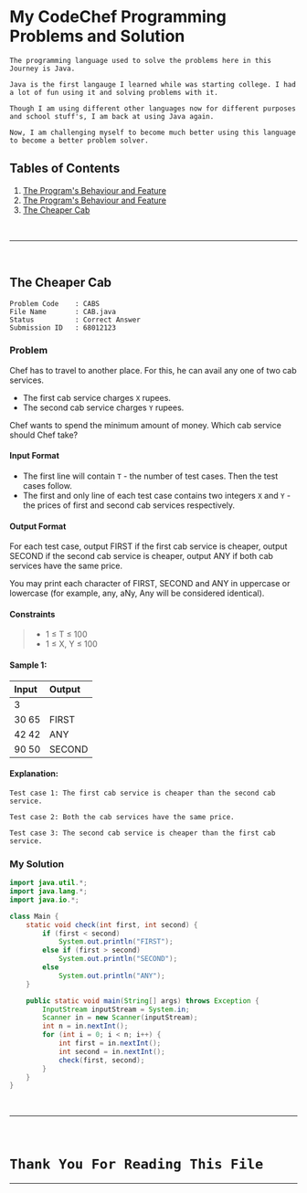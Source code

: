 # My CodeChef Programming Problems and Solution

```
The programming language used to solve the problems here in this Journey is Java.

Java is the first langauge I learned while was starting college. I had a lot of fun using it and solving problems with it.

Though I am using different other languages now for different purposes and school stuff's, I am back at using Java again.

Now, I am challenging myself to become much better using this language to become a better problem solver.
```

## Tables of Contents

1. [The Program's Behaviour and Feature](#the-programs-behaviour-and-features)
2. [The Program's Behaviour and Feature](#the-programs-behaviour-and-features)
3. [The Cheaper Cab](#the-cheaper-cab)

<br>

---

<br>

## The Cheaper Cab

```
Problem Code    : CABS
File Name       : CAB.java
Status          : Correct Answer
Submission ID   : 68012123
```

### Problem

Chef has to travel to another place. For this, he can avail any one of two cab services.

- The first cab service charges `X` rupees.
- The second cab service charges `Y` rupees.

Chef wants to spend the minimum amount of money. Which cab service should Chef take?

#### Input Format

- The first line will contain `T` - the number of test cases. Then the test cases follow.
- The first and only line of each test case contains two integers `X` and `Y` - the prices of first and second cab services respectively.

#### Output Format
For each test case, output FIRST if the first cab service is cheaper, output SECOND if the second cab service is cheaper, output ANY if both cab services have the same price.

You may print each character of FIRST, SECOND and ANY in uppercase or lowercase (for example, any, aNy, Any will be considered identical).

#### Constraints

>- 1 ≤ T ≤ 100
>- 1 ≤ X, Y ≤ 100 

#### Sample 1:

| Input     | Output  | 
| :---------| :------ |
| 3         |         |
| 30 65     | FIRST   |
| 42 42     | ANY     |
| 90 50     | SECOND  |


#### Explanation:

``` 
Test case 1: The first cab service is cheaper than the second cab service.

Test case 2: Both the cab services have the same price.

Test case 3: The second cab service is cheaper than the first cab service.
``` 

### My Solution
```Java
import java.util.*;
import java.lang.*;
import java.io.*;

class Main {
    static void check(int first, int second) {
        if (first < second)
            System.out.println("FIRST");
        else if (first > second)
            System.out.println("SECOND");
        else
            System.out.println("ANY");
    }

    public static void main(String[] args) throws Exception {
        InputStream inputStream = System.in;
        Scanner in = new Scanner(inputStream);
        int n = in.nextInt();
        for (int i = 0; i < n; i++) {
            int first = in.nextInt();
            int second = in.nextInt();
            check(first, second);
        }
    }
}
```





<br>

---

<br>

# `Thank You For Reading This File`
---